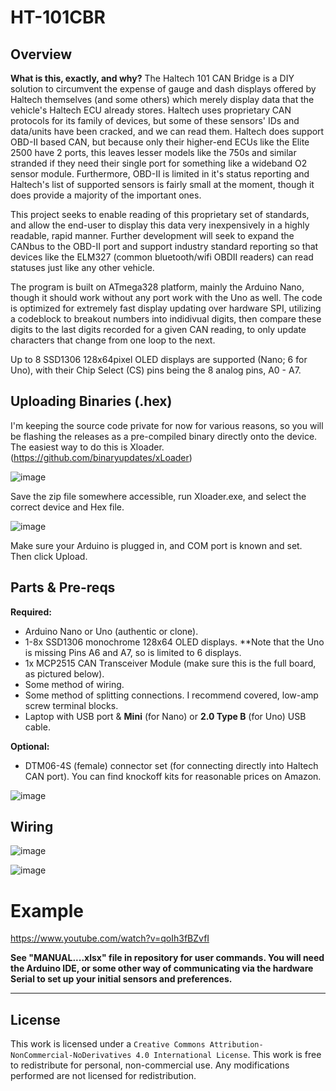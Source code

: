 # HT-101CBR
## Overview
**What is this, exactly, and why?**
The Haltech 101 CAN Bridge is a DIY solution to circumvent the expense of gauge and dash displays offered by Haltech themselves (and some others) which merely display data that the vehicle's Haltech ECU already stores. Haltech uses proprietary CAN protocols for its family of devices, but some of these sensors' IDs and data/units have been cracked, and we can read them. Haltech does support OBD-II based CAN, but because only their higher-end ECUs like the Elite 2500 have 2 ports, this leaves lesser models like the 750s and similar stranded if they need their single port for something like a wideband O2 sensor module. Furthermore, OBD-II is limited in it's status reporting and Haltech's list of supported sensors is fairly small at the moment, though it does provide a majority of the important ones. 

This project seeks to enable reading of this proprietary set of standards, and allow the end-user to display this data very inexpensively in a highly readable, rapid manner. Further development will seek to expand the CANbus to the OBD-II port and support industry standard reporting so that devices like the ELM327 (common bluetooth/wifi OBDII readers) can read statuses just like any other vehicle.

The program is built on ATmega328 platform, mainly the Arduino Nano, though it should work without any port work with the Uno as well. The code is optimized for extremely fast display updating over hardware SPI, utilizing a codeblock to breakout numbers into indidivual digits, then compare these digits to the last digits recorded for a given CAN reading, to only update characters that change from one loop to the next. 

Up to 8 SSD1306 128x64pixel OLED displays are supported (Nano; 6 for Uno), with their Chip Select (CS) pins being the 8 analog pins, A0 - A7. 

## Uploading Binaries (.hex)
I'm keeping the source code private for now for various reasons, so you will be flashing the releases as a pre-compiled binary directly onto the device. The easiest way to do this is Xloader. (https://github.com/binaryupdates/xLoader)

![image](https://github.com/treyus30/HT-101CBR/assets/136277393/8c89f1f1-d301-4bb2-b1d2-b6094aa9fa6a)

Save the zip file somewhere accessible, run Xloader.exe, and select the correct device and Hex file. 

![image](https://github.com/treyus30/HT-101CBR/assets/136277393/679bda4d-403e-430c-8365-6190dd08b5be)

Make sure your Arduino is plugged in, and COM port is known and set. Then click Upload. 

## Parts & Pre-reqs

**Required:**
- Arduino Nano or Uno (authentic or clone).
- 1-8x SSD1306 monochrome 128x64 OLED displays. **Note that the Uno is missing Pins A6 and A7, so is limited to 6 displays. 
- 1x MCP2515 CAN Transceiver Module (make sure this is the full board, as pictured below).
- Some method of wiring.
- Some method of splitting connections. I recommend covered, low-amp screw terminal blocks.
- Laptop with USB port & **Mini** (for Nano) or **2.0 Type B** (for Uno) USB cable. 
  
**Optional:**
- DTM06-4S (female) connector set (for connecting directly into Haltech CAN port). You can find knockoff kits for reasonable prices on Amazon.

![image](https://github.com/treyus30/HT-101CBR/assets/136277393/eabb3ddf-1e83-4671-af30-2ccc8925f393)


## Wiring
![image](https://github.com/treyus30/HT-101CBR/assets/136277393/8763e77f-8e93-4969-9150-53df4368d10b)

![image](https://github.com/treyus30/HT-101CBR/assets/136277393/28058247-4e99-4d89-bd72-d304ec4466d6)

# Example
https://www.youtube.com/watch?v=qoIh3fBZvfI

**See "MANUAL....xlsx" file in repository for user commands. You will need the Arduino IDE, or some other way of communicating via the hardware Serial to set up your initial sensors and preferences.**

---

## License
This work is licensed under a `Creative Commons Attribution-NonCommercial-NoDerivatives 4.0 International License`.
This work is free to redistribute for personal, non-commercial use. Any modifications performed are not licensed for redistribution. 
